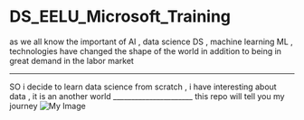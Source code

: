 # DS_EELU_Microsoft_Training
as we all know the important of AI , data science DS , machine learning ML , technologies have changed the shape of the world 
in addition to being in great demand in the labor market 
______________________________________________________________________________________________
SO i decide to learn data science from scratch , i have interesting about data , it is an another world 
         ______________________
         this repo will tell you my journey
![My Image](https://images.app.goo.gl/tkdzjCD4DSsimQrPA)


